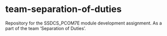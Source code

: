 # team-separation-of-duties
Repository for the SSDCS_PCOM7E module development assignment. As a part of the team ‘Separation of Duties’.
